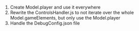 1. Create Model.player and use it everywhere
2. Rewrite the ControlsHandler.js to not iterate over the whole Model.gameElements, but only use the Model.player
3. Handle the DebugConfig.json file